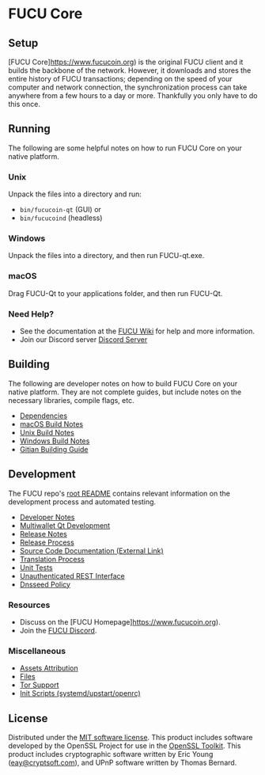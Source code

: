FUCU Core
=============

Setup
---------------------
[FUCU Core]https://www.fucucoin.org) is the original FUCU client and it builds the backbone of the network. However, it downloads and stores the entire history of FUCU transactions; depending on the speed of your computer and network connection, the synchronization process can take anywhere from a few hours to a day or more. Thankfully you only have to do this once.

Running
---------------------
The following are some helpful notes on how to run FUCU Core on your native platform.

### Unix

Unpack the files into a directory and run:

- `bin/fucucoin-qt` (GUI) or
- `bin/fucucoind` (headless)

### Windows

Unpack the files into a directory, and then run FUCU-qt.exe.

### macOS

Drag FUCU-Qt to your applications folder, and then run FUCU-Qt.

### Need Help?

* See the documentation at the [FUCU Wiki](https://github.com/fucucoin910/fucucoin.git)
for help and more information.
* Join our Discord server [Discord Server](https://discord.gg/PENeFRWvEj)

Building
---------------------
The following are developer notes on how to build FUCU Core on your native platform. They are not complete guides, but include notes on the necessary libraries, compile flags, etc.

- [Dependencies](dependencies.md)
- [macOS Build Notes](build-osx.md)
- [Unix Build Notes](build-unix.md)
- [Windows Build Notes](build-windows.md)
- [Gitian Building Guide](gitian-building.md)

Development
---------------------
The FUCU repo's [root README](/README.md) contains relevant information on the development process and automated testing.

- [Developer Notes](developer-notes.md)
- [Multiwallet Qt Development](multiwallet-qt.md)
- [Release Notes](release-notes.md)
- [Release Process](release-process.md)
- [Source Code Documentation (External Link)](https://github.com/fucucoin910/fucucoin.git)
- [Translation Process](translation_process.md)
- [Unit Tests](unit-tests.md)
- [Unauthenticated REST Interface](REST-interface.md)
- [Dnsseed Policy](dnsseed-policy.md)

### Resources
* Discuss on the [FUCU Homepage]https://www.fucucoin.org).
* Join the [FUCU Discord](https://discord.gg/PENeFRWvEj).

### Miscellaneous
- [Assets Attribution](assets-attribution.md)
- [Files](files.md)
- [Tor Support](tor.md)
- [Init Scripts (systemd/upstart/openrc)](init.md)

License
---------------------
Distributed under the [MIT software license](/COPYING).
This product includes software developed by the OpenSSL Project for use in the [OpenSSL Toolkit](https://www.openssl.org/). This product includes
cryptographic software written by Eric Young ([eay@cryptsoft.com](mailto:eay@cryptsoft.com)), and UPnP software written by Thomas Bernard.
